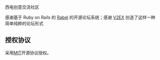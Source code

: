 西电创意交流社区

感谢基于 Ruby on Rails 的 [Rabel](https://github.com/daqing/rabel) 的开源论坛系统；感谢 [V2EX](http://v2ex.com) 创造了这样一种简单纯粹的论坛形式

## 授权协议

采用[MIT](http://opensource.org/licenses/MIT)开源协议授权。

